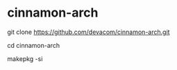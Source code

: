 # cinnamon-arch

git clone https://github.com/devacom/cinnamon-arch.git

cd cinnamon-arch

makepkg -si
